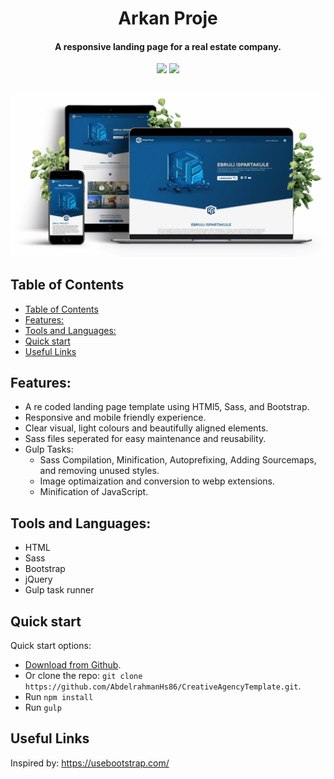 <h1 align="center">
  Arkan Proje
  <br>
</h1>

<h4 align="center">A responsive landing page for a real estate company.</h4>

<div align='center'> 

  <img src='https://img.shields.io/badge/Version-v1.0-gray?style=for-the-badge'>
  
  <a href='https://abdelrahmanhs86.github.io/Arkan-Proje/' target="_blank">
  
<img src='https://img.shields.io/badge/Live Preview-green?style=for-the-badge'>
  
</a>
  
</div>

<br>

<!-- ![alt text](./mobile%20screen%20copy.jpg "Awesome Landing Page") -->
<p  align="center"><img width="800"  src="https://github.com/AbdelrahmanHs86/Arkan-Proje/blob/main/ArkanProje.webp" /> </p>
<!-- <p  align="center"><img width="800"  src="https://github.com/AbdelrahmanHs86/Readme-Expreriment/blob/main/Web-Showcase-Project-Presentation.jpg" /> </p> -->

## Table of Contents
- [Table of Contents](#table-of-contents)
- [Features:](#features)
- [Tools and Languages:](#tools-and-languages)
- [Quick start](#quick-start)
- [Useful Links](#useful-links)

<!-- - [Server Rendering](#server-rendering)
- [Components](#components)
- [Optimizations](#optimizations)
- [FAQ](#faq)
- [API](#api)
- [Installation](#installation)
- [See Also](#see-also)
- [Support](#support) -->

## Features:
- A re coded landing page template using HTMl5, Sass, and Bootstrap.
- Responsive and mobile friendly experience.
- Clear visual, light colours and beautifully aligned elements.
- Sass files seperated for easy maintenance and reusability.
- Gulp Tasks: 
  - Sass Compilation, Minification, Autoprefixing, Adding Sourcemaps, and removing unused styles.
  - Image optimaization and conversion to webp extensions.
  - Minification of JavaScript.

<!-- ## Links:

<a align="center" href='https://projects.colegaw.in/well-app?utm_source=GitHub&utm_medium=readme&utm_campaign=well_app_readme'>
  
<img src='https://img.shields.io/badge/HOMEPAGE-gray?style=for-the-badge'>
  
</a>

+ [Live Preview](https://abdelrahmanhs86.github.io/CreativeAgencyTemplate/) -->

## Tools and Languages:
- HTML
- Sass
- Bootstrap
- jQuery
- Gulp task runner

## Quick start

Quick start options:

- [Download from Github](https://github.com/AbdelrahmanHs86/CreativeAgencyTemplate.git).
- Or clone the repo: `git clone https://github.com/AbdelrahmanHs86/CreativeAgencyTemplate.git`.
- Run `npm install`
- Run `gulp`


## Useful Links
Inspired by: https://usebootstrap.com/

<!-- More products from Creative Tim: <http://www.creative-tim.com/products>

Tutorials: <https://www.youtube.com/channel/UCVyTG4sCw-rOvB9oHkzZD1w>

Freebies: <http://www.creative-tim.com/products>

Affiliate Program (earn money): <http://www.creative-tim.com/affiliates/new>

Social Media:

Twitter: <https://twitter.com/CreativeTim>

Facebook: <https://www.facebook.com/CreativeTim>

Dribbble: <https://dribbble.com/creativetim>

Google+: <https://plus.google.com/+CreativetimPage>

Instagram: <https://instagram.com/creativetimofficial> -->
